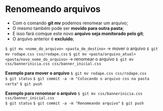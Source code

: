 # Renomeando arquivos

- Com o comando **git mv** podemos renomear um arquivo;
- O mesmo também pode ser **movido para outra pasta**;
- E isso fará comque este novo **arquivo seja monitorado pelo git**;
- O arquivo anterior é **excluido**;

```$ git mv <nome_do_arquivo> <pasta_de_destino>``` -> mover o arquivo
```$ git mv rodape.css css/rodape.css```
```$ git mv <pasta/arquivo_atual> <pasta/novo_nome_do_arquivo>``` -> renomear o arquivo
```$ git mv css/bannerinicia.css css/banner_inicial.css``` 


**Exemplo para mover o arquivo**
```$ git mv rodape.css css/rodape.css```  
```$ git status``` 
```$ git commit -a -m "Colocando o arquivo css na pasta certa"``` 
```$ git push``` 

**Exemplo para renomear o arquivo**
```$ git mv css/bannerinicia.css css/banner_inicial.css```  
```$ git status``` 
```$ git commit -a -m "Renomeando arquivo"``` 
```$ git push``` 